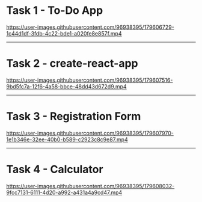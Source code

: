 # Task 1 - To-Do App

https://user-images.githubusercontent.com/96938395/179606729-1c44d1df-3fdb-4c22-bde1-a020fe8e857f.mp4

-----------------------------------------------------------------------------------------------------------------------

# Task 2 - create-react-app

https://user-images.githubusercontent.com/96938395/179607516-9bd5fc7a-12f6-4a58-bbce-48dd43d672d9.mp4

-----------------------------------------------------------------------------------------------------------------------

# Task 3 - Registration Form

https://user-images.githubusercontent.com/96938395/179607970-1e1b346e-32ee-40b0-b589-c2923c8c9e87.mp4

-----------------------------------------------------------------------------------------------------------------------

# Task 4 - Calculator

https://user-images.githubusercontent.com/96938395/179608032-9fcc7131-6111-4d20-a992-a431a4a9cd47.mp4

